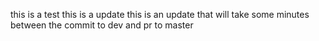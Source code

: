 this is a test
this is a update
this is an update that will take some minutes between the commit to dev and pr to master
